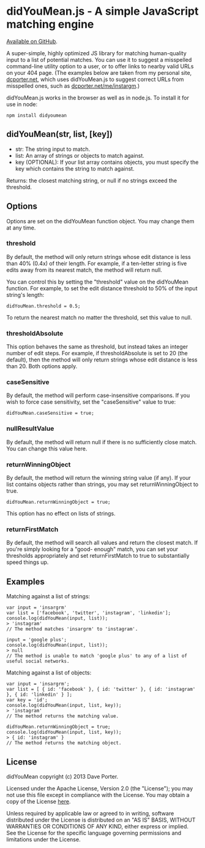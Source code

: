 
didYouMean.js - A simple JavaScript matching engine
===================================================

[Available on GitHub](https://github.com/dcporter/didyoumean.js).

A super-simple, highly optimized JS library for matching human-quality input to a list of potential
matches. You can use it to suggest a misspelled command-line utility option to a user, or to offer
links to nearby valid URLs on your 404 page. (The examples below are taken from my personal site,
[dcporter.net](http://dcporter.net/), which uses didYouMean.js to suggest correct URLs from
misspelled ones, such as [dcporter.net/me/instargm](http://dcporter.net/me/instargm).)

didYouMean.js works in the browser as well as in node.js. To install it for use in node:

```
npm install didyoumean
```


didYouMean(str, list, [key])
----------------------------

- str: The string input to match.
- list: An array of strings or objects to match against.
- key (OPTIONAL): If your list array contains objects, you must specify the key which contains the string
  to match against.

Returns: the closest matching string, or null if no strings exceed the threshold.


Options
-------

Options are set on the didYouMean function object. You may change them at any time.

### threshold

  By default, the method will only return strings whose edit distance is less than 40% (0.4x) of their length.
  For example, if a ten-letter string is five edits away from its nearest match, the method will return null.

  You can control this by setting the "threshold" value on the didYouMean function. For example, to set the
  edit distance threshold to 50% of the input string's length:

  ```
  didYouMean.threshold = 0.5;
  ```

  To return the nearest match no matter the threshold, set this value to null.

### thresholdAbsolute

  This option behaves the same as threshold, but instead takes an integer number of edit steps. For example,
  if thresholdAbsolute is set to 20 (the default), then the method will only return strings whose edit distance
  is less than 20. Both options apply.

### caseSensitive

  By default, the method will perform case-insensitive comparisons. If you wish to force case sensitivity, set
  the "caseSensitive" value to true:

  ```
  didYouMean.caseSensitive = true;
  ```

### nullResultValue

  By default, the method will return null if there is no sufficiently close match. You can change this value here.

### returnWinningObject

  By default, the method will return the winning string value (if any). If your list contains objects rather
  than strings, you may set returnWinningObject to true.
  
  ```
  didYouMean.returnWinningObject = true;
  ```
  
  This option has no effect on lists of strings.

### returnFirstMatch
  
  By default, the method will search all values and return the closest match. If you're simply looking for a "good-
  enough" match, you can set your thresholds appropriately and set returnFirstMatch to true to substantially speed
  things up.

Examples
--------

Matching against a list of strings:
```
var input = 'insargrm'
var list = ['facebook', 'twitter', 'instagram', 'linkedin'];
console.log(didYouMean(input, list));
> 'instagram'
// The method matches 'insargrm' to 'instagram'.

input = 'google plus';
console.log(didYouMean(input, list));
> null
// The method is unable to match 'google plus' to any of a list of useful social networks.
```

Matching against a list of objects:
```
var input = 'insargrm';
var list = [ { id: 'facebook' }, { id: 'twitter' }, { id: 'instagram' }, { id: 'linkedin' } ];
var key = 'id';
console.log(didYouMean(input, list, key));
> 'instagram'
// The method returns the matching value.

didYouMean.returnWinningObject = true;
console.log(didYouMean(input, list, key));
> { id: 'instagram' }
// The method returns the matching object.
```


License
-------

didYouMean copyright (c) 2013 Dave Porter.

Licensed under the Apache License, Version 2.0 (the "License");
you may not use this file except in compliance with the License.
You may obtain a copy of the License
[here](http://www.apache.org/licenses/LICENSE-2.0).

Unless required by applicable law or agreed to in writing, software
distributed under the License is distributed on an "AS IS" BASIS,
WITHOUT WARRANTIES OR CONDITIONS OF ANY KIND, either express or implied.
See the License for the specific language governing permissions and
limitations under the License.
